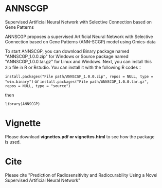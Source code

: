 # ANNSCGP
Supervised Artificial Neural Network with Selective Connection based on Gene Patterns

ANNSCGP proposes a supervised Artificial Neural Network with Selective Connection based on Gene Patterns (ANN-SCGP) model using Omics-data

To start ANNSCGP, you can download Binary package named "ANNSCGP_1.0.0.zip" for Windows or Source package named "ANNSCGP_1.0.0.tar.gz" for Linux and Windows. Next, you can install this zip file in R or Rstudio. You can install it with the following R codes：

```install.packages("File path/ANNSCGP_1.0.0.zip", repos = NULL, type = "win.binary")```
or
```install.packages("File path/ANNSCGP_1.0.0.tar.gz", repos = NULL, type = "source")```

then

```library(ANNSCGP)```

# Vignette
Please download **vignettes.pdf or vignettes.html** to see how the package is used.
# Cite
Please cite "Prediction of Radiosensitivity and Radiocurability Using a Novel Supervised Artificial Neural Network"
